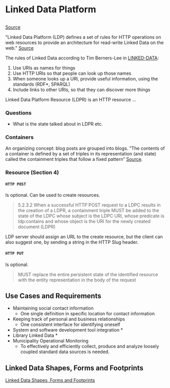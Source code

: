 # Linked Data Platform

##

[Source](https://www.w3.org/TR/ldp/)

"Linked Data Platform (LDP) defines a set of rules for HTTP operations on web resources to provide an architecture for read-write Linked Data on the web." [Source](https://www.w3.org/TR/ldp/#abstract)

The rules of Linked Data according to Tim Berners-Lee in [LINKED-DATA](https://www.w3.org/TR/ldp/#bib-LINKED-DATA):

1. Use URIs as names for things
2. Use HTTP URIs so that people can look up those names
3. When someone looks up a URI, provide useful information, using the standards (RDF*, SPARQL)
4. Include links to other URIs, so that they can discover more things

Linked Data Platform Resource (LDPR) is an HTTP resource …

### Questions

- What is the state talked about in LDPR etc.

### Containers

An organizing concept: blog posts are grouped into blogs.
”The contents of a container is defined by a set of triples in its representation (and state) called the containment triples that follow a fixed pattern” [Source](https://www.w3.org/TR/ldp/#h-ldpc-informative).

### Resource (Section 4)

#### `HTTP POST`

Is optional. Can be used to create resources.

>5.2.3.2 When a successful HTTP POST request to a LDPC results in the creation of a LDPR, a containment triple MUST be added to the state of the LDPC whose subject is the LDPC URI, whose predicate is ldp:contains and whose object is the URI for the newly created document (LDPR)

LDP server should assign an URL to the create resource, but the client can also suggest one, by sending a string in the HTTP Slug header.

#### `HTTP PUT`

Is optional.
>MUST replace the entire persistent state of the identified resource with the entity representation in the body of the request

## Use Cases and Requirements

* Maintaining social contact information
  * One single definition in specific location for contact information
* Keeping track of personal and business relationships
  * One consistent interface for identifying oneself
* System and software development tool integration
  *
* Library Linked Data
  *
* Municipality Operational Monitoring
  * To effectively and efficiently collect, produce and analyze loosely coupled standard data sources is needed.

## Linked Data Shapes, Forms and Footprints

[Linked Data Shapes, Forms and Footprints](https://www.w3.org/DesignIssues/Footprints.html)

